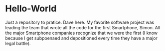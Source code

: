 # Hello-World
Just a repository to pratice.
Dave here.  My favorite software project was leading the team that wrote all the code for the first Smartphone, Simon. All the major Smartphone companies recognize that we were the first (I know because I get subpoenaed and depositioned every time they have a major legal battle).
